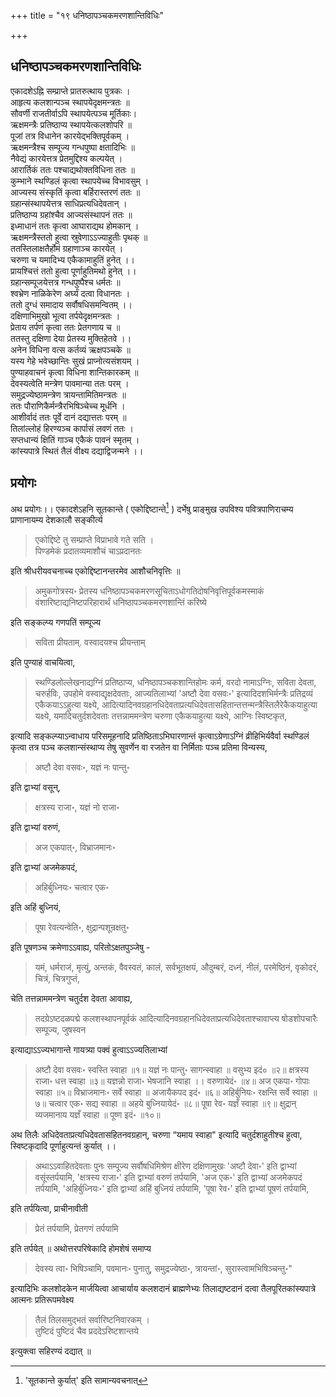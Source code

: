 +++
title = "१९ धनिष्ठापञ्चकमरणशान्तिविधिः"

+++
## धनिष्ठापञ्चकमरणशान्तिविधिः

एकादशेऽह्नि सम्प्राप्ते प्रातरुत्थाय पुत्रकः ।  
आहृत्य कलशान्पञ्च स्थापयेदृक्षमन्त्रतः ॥  
सौवर्णी राजतीर्वाऽपि स्थापयेत्पञ्च मूर्तिकाः।  
ऋक्षमन्त्रैः प्रतिष्ठाप्य स्थापयेत्कलशोपरि ॥  
पूजां तत्र विधानेन कारयेद्भक्तिपूर्वकम् ।  
ऋक्षमन्त्रैश्च सम्पूज्य गन्धपुष्पा क्षतादिभिः ॥  
नैवेद्यं कारयेत्तत्र प्रेतमुद्दिश्य कल्पयेत् ।  
आरार्तिकं ततः पश्चाद्यथोक्तविधिना ततः ॥  
कुम्भाने स्थण्डिलं कृत्वा स्थापयेच्च विभावसुम् ।  
आज्यस्य संस्कृतिं कृत्वा बर्हिरास्तरणं ततः ॥  
ग्रहान्संस्थापयेत्तत्र साधिप्रत्यधिदेवतान् ।  
प्रतिष्ठाप्य ग्रहांश्चैव आज्यसंस्थापनं ततः ॥  
इध्माधानं ततः कृत्वा आघाराद्यथ होमकान् ।  
ऋक्षमन्त्रैस्ततो हुत्वा स्रुवेणाऽऽज्याहुतीः पृथक् ॥  
ततस्तिलाक्षतैर्होमं ग्रहाणाञ्च कारयेत् ।  
चरुणा च यमादिभ्य एकैकामाहुतिं हुनेत् ।।  
प्रायश्चित्तं ततो हुत्वा पूर्णाहुतिमथो हुनेत् ।।  
ग्रहान्सम्पूजयेत्तत्र गन्धपुष्पैश्च धर्मतः ॥  
श्वभ्रेण नाळिकेरेण अर्घ्यं दत्वा विधानतः ।  
ततो दुग्धं समादाय सर्वौषधिसमन्वितम् ।।  
दक्षिणाभिमुखो भूत्वा तर्पयेदृक्षमन्त्रतः ।  
प्रेताय तर्पणं कृत्वा ततः प्रेतगणाय च ॥  
ततस्तु दक्षिणा देया प्रेतस्य मुक्तिहेतवे ।।  
अनेन विधिना वत्स कर्तव्यं ऋक्षपञ्चके ॥  
यस्य गेहे भवेच्छान्तिः सुखं प्राप्नोत्यसंशयम् ।  
पुण्याहवाचनं कृत्वा विधिना शान्तिकारकम् ॥  
देवस्यत्वेति मन्त्रेण पावमान्या ततः परम् ।  
समुद्रज्येष्ठामन्त्रेण त्रायन्तामितिमन्त्रतः ॥  
ततः पौराणिकैर्मन्त्रैरभिषिञ्चेच्च मूर्धनि ।  
आशीर्वादं ततः पूर्वे दानं दद्यात्ततः परम् ॥  
तिलांल्लोहं हिरण्यञ्च कार्पासं लवणं ततः ।  
सप्तधान्यं क्षितिं गाञ्च एकैकं पावनं स्मृतम् ।  
कांस्यपात्रे स्थितं तैलं वीक्ष्य दद्याद्विजन्मने ।।

## प्रयोगः

अथ प्रयोगः।। एकादशेऽहनि सूतकान्ते ( एकोद्दिष्टान्ते[^१] ) दर्भेषु प्राङ्मुख उपविश्य पवित्रपाणिराचम्य प्राणानायम्य देशकालौ सङ्कीर्त्य 

[^१]: 'सूतकान्ते कुर्यात्' इति सामान्यवचनात्

> एकोद्दिष्टे तु सम्प्राप्ते विप्राभावे गते सति ।  
पिण्डमेकं प्रदातव्यमाशौचं चाऽप्रदानतः

इति श्रीधरीयवचनाच्च एकोद्दिष्टानन्तरमेव आशौचनिवृत्तिः ॥

> अमुकगोत्रस्य॰ प्रेतस्य धनिष्ठापञ्चकमरणसूचिताऽधोगतिदोषनिवृत्तिपूर्वकमस्माकं वंशारिष्टाद्यनिष्टपरिहारार्थं धनिष्ठापञ्चकमरणशान्तिं करिष्ये 

इति सङ्कल्प्य गणपतिं सम्पूज्य

> सविता प्रीयताम्. वस्वादयश्च प्रीयन्ताम् 

इति पुण्याहं वाचयित्वा, 

> स्थण्डिलोल्लेखनाद्यग्निं प्रतिष्ठाप्य, धनिष्ठापञ्चकशान्तिहोमः कर्म, वरदो नामाऽग्निः, सविता देवता, चरुर्हविः, उपहोमे वस्वाद्यृक्षदेवताः, आज्यतिलाभ्यां 'अष्टौ देवा वसवः॰' इत्यादिदशभिर्मन्त्रैः प्रतिद्रव्यं एकैकयाऽऽहुत्या यक्ष्ये, आदित्यादिनवग्रहानधिदेवताप्रत्यधिदेवतासहितान्तत्तन्मन्त्रैस्तिलैरेकैकयाहुत्या यक्ष्ये, यमादिचतुर्दशदेवताः तत्तन्नाममन्त्रेण चरुणा एकैकयाहुत्या यक्ष्ये, आग्निः स्विष्टकृत, 

इत्यादि सङ्कल्प्याऽन्वाधाय परिसमूहनादि प्रतिष्ठिताऽभिघारणान्तं कृत्वाऽग्रेणाऽग्निं व्रीहिभिर्यवैर्वा स्थण्डिलं कृत्वा तत्र पञ्च कलशान्संस्थाप्य तेषु सुवर्णेन वा रजतेन वा निर्मिताः पञ्च प्रतिमा विन्यस्य, 

> अष्टौ देवा वसवः॰, यज्ञं नः पान्तु॰ 

इति द्वाभ्यां वसून्, 

> क्षत्रस्य राजा॰, यज्ञं नो राजा॰

इति द्वाभ्यां वरुणं, 

> अज एकपात्॰, विभ्राजमानः॰ 

इति द्वाभ्यां अजमेकपदं, 

> अहिर्बुध्नियः॰ चत्वार एक॰ 

इति अहिं बुध्नियं, 

> पूषा रेवत्यन्वेति॰, क्षुद्रान्पशून्रक्षतु॰  

इति पूषणञ्च क्रमेणाऽऽवाह्य, परितोऽक्षतपुञ्जेषु - 

> यमं, धर्मराजं, मृत्युं, अन्तकं, वैवस्वतं, कालं, सर्वभूतक्षयं, औदुम्बरं, दध्नं, नीलं, परमेष्ठिनं, वृकोदरं, चित्रं, चित्रगुप्तं, 

चेति तत्तन्नाममन्त्रेण चतुर्दश देवता आवाह्य, 

> तदग्रेऽष्टदळपद्मे कलशस्थापनपूर्वकं आदित्यादिनवग्रहानधिदेवताप्रत्यधिदेवताश्चावाप्त्य षोडशोपचारैः सम्पूज्य, जुषस्वन 

इत्याद्याऽऽज्यभागान्ते गायत्र्या पक्वं हुत्वाऽऽज्यतिलाभ्यां 

> अष्टौ देवा वसवः॰ स्वस्ति स्वाहा ॥१॥ यज्ञं नः पान्तु॰ सागन्स्वाहा ॥ वसुभ्य इदं० ॥२॥ क्षत्रस्य राजा॰ धत्त स्वाहा ॥३॥ यज्ञन्नो राजा॰ भेषजानि स्वाहा ।। वरुणायेदं॰ ॥४॥ अज एकपा॰ गोपाः स्वाहा ॥५॥ विभ्राजमानः॰ सर्वे स्वाहा ॥ अजायैकपद इदं॰ ॥६॥ अहिर्बुनियः॰ रक्षन्ति सर्वे स्वाहा ॥७॥ चत्वार एक॰ सद्य स्वाहा ॥ अहये बुध्नियायेदं॰ ॥८॥ पूषा रेव॰ यज्ञँ स्वाहा ॥९॥ क्षुद्रान् व्यजमानाय यज्ञँ स्वाहा ॥ पूष्ण इदं॰ ॥१०॥

अथ तिलैः अधिदेवताप्रत्यधिदेवतासहितनवग्रहान्, चरुणा “यमाय स्वाहा" इत्यादि चतुर्दशाहुतीश्च हुत्वा, स्विष्टकृदादि पूर्णाहुत्यन्तं कुर्यात् ।। 

> अथाऽऽवाहितदेवताः पुनः सम्पूज्य सर्वौषधिमिश्रेण क्षीरेण दक्षिणामुखः 'अष्टौ देवा॰' इति द्वाभ्यां वसूंस्तर्पयामि, 'क्षत्रस्य राजा॰' इति द्वाभ्यां वरुणं तर्पयामि, 'अज एक॰' इति द्वाभ्यां अजमेकपदं तर्पयामि, 'अहिर्बुध्नियः॰' इति द्वाभ्यां अहिं बुध्नियं तर्पयामि, 'पूषा रेव॰' इति द्वाभ्यां पूषणं तर्पयामि, 

इति तर्पयित्वा, प्राचीनावीती 

> प्रेतं तर्पयामि, प्रेतगणं तर्पयामि

इति तर्पयेत् ॥ अथोत्तरपरिषेकादि होमशेषं समाप्य 

> देवस्य त्वा॰ भिषिञ्चामि, पवमानः॰ पुनातु, समुद्रज्येष्ठा॰, त्रायन्तां॰, सुरास्त्वामभिषिञ्चन्तु॰" 

इत्यादिभिः कलशोदकेन मार्जयित्वा आचार्याय कलशदानं ब्राह्मणेभ्यः तिलाद्यष्टदानं दत्वा तैलपूरितकांस्यपात्रे आत्मनः प्रतिरूपमवेक्ष्य 

> तैलं तिलसमुद्भतं सर्वारिष्टनिवारकम् ।  
तुष्टिदं पुष्टिदं चैव प्रददेऽरिष्टशान्तये

इत्युक्त्वा सहिरण्यं दद्यात् ॥